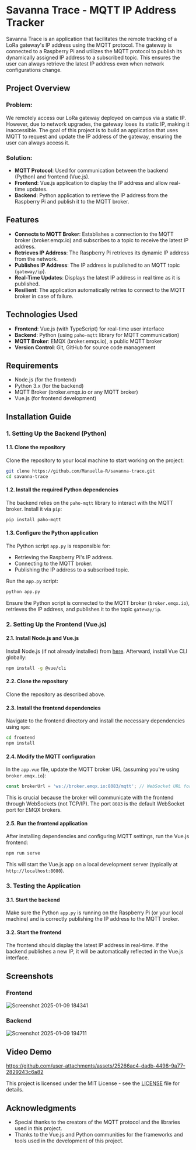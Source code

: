 # Savanna Trace - MQTT IP Address Tracker

Savanna Trace is an application that facilitates the remote tracking of a LoRa gateway's IP address using the MQTT protocol. The gateway is connected to a Raspberry Pi and utilizes the MQTT protocol to publish its dynamically assigned IP address to a subscribed topic. This ensures the user can always retrieve the latest IP address even when network configurations change.

## Project Overview

### Problem:
We remotely access our LoRa gateway deployed on campus via a static IP. However, due to network upgrades, the gateway loses its static IP, making it inaccessible. The goal of this project is to build an application that uses MQTT to request and update the IP address of the gateway, ensuring the user can always access it.

### Solution:
- **MQTT Protocol**: Used for communication between the backend (Python) and frontend (Vue.js).
- **Frontend**: Vue.js application to display the IP address and allow real-time updates.
- **Backend**: Python application to retrieve the IP address from the Raspberry Pi and publish it to the MQTT broker.

## Features

- **Connects to MQTT Broker**: Establishes a connection to the MQTT broker (broker.emqx.io) and subscribes to a topic to receive the latest IP address.
- **Retrieves IP Address**: The Raspberry Pi retrieves its dynamic IP address from the network.
- **Publishes IP Address**: The IP address is published to an MQTT topic (`gateway/ip`).
- **Real-Time Updates**: Displays the latest IP address in real time as it is published.
- **Resilient**: The application automatically retries to connect to the MQTT broker in case of failure.

## Technologies Used

- **Frontend**: Vue.js (with TypeScript) for real-time user interface
- **Backend**: Python (using `paho-mqtt` library for MQTT communication)
- **MQTT Broker**: EMQX (broker.emqx.io), a public MQTT broker
- **Version Control**: Git, GitHub for source code management

## Requirements

- Node.js (for the frontend)
- Python 3.x (for the backend)
- MQTT Broker (broker.emqx.io or any MQTT broker)
- Vue.js (for frontend development)

## Installation Guide

### 1. Setting Up the Backend (Python)

#### 1.1. Clone the repository
Clone the repository to your local machine to start working on the project:

```bash
git clone https://github.com/Manuella-R/savanna-trace.git
cd savanna-trace
```

#### 1.2. Install the required Python dependencies
The backend relies on the `paho-mqtt` library to interact with the MQTT broker. Install it via `pip`:

```bash
pip install paho-mqtt
```

#### 1.3. Configure the Python application
The Python script `app.py` is responsible for:
- Retrieving the Raspberry Pi's IP address.
- Connecting to the MQTT broker.
- Publishing the IP address to a subscribed topic.

Run the `app.py` script:

```bash
python app.py
```

Ensure the Python script is connected to the MQTT broker (`broker.emqx.io`), retrieves the IP address, and publishes it to the topic `gateway/ip`.

### 2. Setting Up the Frontend (Vue.js)

#### 2.1. Install Node.js and Vue.js

Install Node.js (if not already installed) from [here](https://nodejs.org/). Afterward, install Vue CLI globally:

```bash
npm install -g @vue/cli
```

#### 2.2. Clone the repository
Clone the repository as described above.

#### 2.3. Install the frontend dependencies
Navigate to the frontend directory and install the necessary dependencies using `npm`:

```bash
cd frontend
npm install
```

#### 2.4. Modify the MQTT configuration
In the `app.vue` file, update the MQTT broker URL (assuming you're using `broker.emqx.io`):

```js
const brokerUrl = 'ws://broker.emqx.io:8083/mqtt'; // WebSocket URL for the broker
```

This is crucial because the broker will communicate with the frontend through WebSockets (not TCP/IP). The port `8083` is the default WebSocket port for EMQX brokers.

#### 2.5. Run the frontend application
After installing dependencies and configuring MQTT settings, run the Vue.js frontend:

```bash
npm run serve
```

This will start the Vue.js app on a local development server (typically at `http://localhost:8080`).

### 3. Testing the Application

#### 3.1. Start the backend
Make sure the Python `app.py` is running on the Raspberry Pi (or your local machine) and is correctly publishing the IP address to the MQTT broker.

#### 3.2. Start the frontend
The frontend should display the latest IP address in real-time. If the backend publishes a new IP, it will be automatically reflected in the Vue.js interface.


## Screenshots

### Frontend
![Screenshot 2025-01-09 184341](https://github.com/user-attachments/assets/aadbaf9d-8124-414a-84c0-93a933a97c73)

### Backend
![Screenshot 2025-01-09 194711](https://github.com/user-attachments/assets/e635c9c3-1ab3-4adf-b81b-415854b3d986)

## Video Demo
https://github.com/user-attachments/assets/25266ac4-dadb-4498-9a77-2829243c6a82


This project is licensed under the MIT License - see the [LICENSE](LICENSE) file for details.

## Acknowledgments

- Special thanks to the creators of the MQTT protocol and the libraries used in this project.
- Thanks to the Vue.js and Python communities for the frameworks and tools used in the development of this project.

